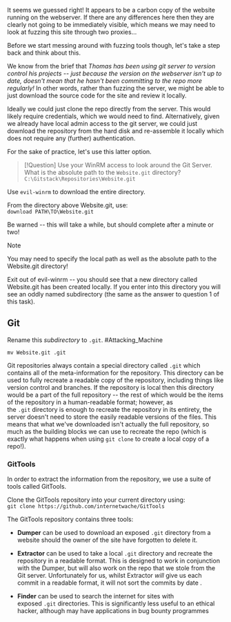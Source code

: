 It seems we guessed right! It appears to be a carbon copy of the website running on the webserver. If there are any differences here then they are clearly not going to be immediately visible, which means we may need to look at fuzzing this site through two proxies...

Before we start messing around with fuzzing tools though, let's take a step back and think about this.

We know from the brief that *Thomas has been using git server to version control his projects -- just because the version on the webserver isn't up to date, doesn't mean that he hasn't been committing to the repo more regularly!* In other words, rather than fuzzing the server, we might be able to just download the source code for the site and review it locally.

Ideally we could just clone the repo directly from the server. This would likely require credentials, which we would need to find. Alternatively, given we already have local admin access to the git server, we could just download the repository from the hard disk and re-assemble it locally which does not require any (further) authentication.

For the sake of practice, let's use this latter option.

> [!Question]
>Use your WinRM access to look around the Git Server. What is the absolute path to the `Website.git` directory?
>`C:\Gitstack\Repositories\Website.git`

Use `evil-winrm` to download the entire directory.

From the directory above Website.git, use:  
`download PATH\TO\Website.git`

Be warned -- this will take a while, but should complete after a minute or two!

> [!Note]
>You may need to specify the local path as well as the absolute path to the Website.git directory!

Exit out of evil-winrm -- you should see that a new directory called Website.git has been created locally. If you enter into this directory you will see an oddly named subdirectory (the same as the answer to question 1 of this task).

## Git

Rename this _subdirectory_ to `.git`. #Attacking_Machine 

```
mv Website.git .git
```

Git repositories always contain a special directory called `.git` which contains all of the meta-information for the repository. This directory can be used to fully recreate a readable copy of the repository, including things like version control and branches. If the repository is local then this directory would be a part of the full repository -- the rest of which would be the items of the repository in a human-readable format; however, as the `.git` directory is enough to recreate the repository in its entirety, the server doesn't need to store the easily readable versions of the files. This means that what we've downloaded isn't actually the full repository, so much as the building blocks we can use to recreate the repo (which is exactly what happens when using `git clone` to create a local copy of a repo!).  

### GitTools

In order to extract the information from the repository, we use a suite of tools called GitTools.

Clone the GitTools repository into your current directory using:  
`git clone https://github.com/internetwache/GitTools`  

The GitTools repository contains three tools:

- **Dumper** can be used to download an exposed `.git` directory from a website should the owner of the site have forgotten to delete it.

- **Extractor** can be used to take a local `.git` directory and recreate the repository in a readable format. This is designed to work in conjunction with the Dumper, but will also work on the repo that we stole from the Git server. Unfortunately for us, whilst Extractor _will_ give us each commit in a readable format, it will not sort the commits by date  .

- **Finder** can be used to search the internet for sites with exposed `.git` directories. This is significantly less useful to an ethical hacker, although may have applications in bug bounty programmes